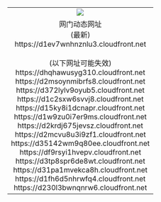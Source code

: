 ﻿<table>
  <tr></tr>
  <tr><td colspan=2 align=center><img src="https://d1ev7wnhnznlu3.cloudfront.net/Up/oGate.jpg" /></td></tr>
  <tr><td colspan=2 align=center>网门动态网址<br/>(最新)
<br>https://d1ev7wnhnznlu3.cloudfront.net
<br/><br/>(以下网址可能失效)
<br>https://dhqhawusyg310.cloudfront.net
<br>https://d2msoynmibrfs8.cloudfront.net
<br>https://d372lylv9oyub5.cloudfront.net
<br>https://d1c2sxw6svvj8.cloudfront.net
<br>https://d15ky8i1dcnapr.cloudfront.net
<br>https://d1w9zu0i7er9ms.cloudfront.net
<br>https://d2krdj675jevsz.cloudfront.net
<br>https://d2mcvu8u3i9zf1.cloudfront.net
<br>https://d35142wm9q80ee.cloudfront.net
<br>https://df9rsyi1hvepv.cloudfront.net
<br>https://d3tp8spr6de8wt.cloudfront.net
<br>https://d31pa1mvekca8h.cloudfront.net
<br>https://d1fh6d5nhrwfq4.cloudfront.net
<br>https://d230l3bwnqnrw6.cloudfront.net
    </td>
  </tr>
</table>
